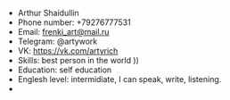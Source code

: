 * Arthur Shaidullin
* Phone number: +79276777531
* Email: frenki_art@mail.ru
* Telegram: @artywork
* VK: https://vk.com/artyrich
* Skills: best person in the world ))
* Education: self education
* Englesh level: intermidiate, I can speak, write, listening.
*
